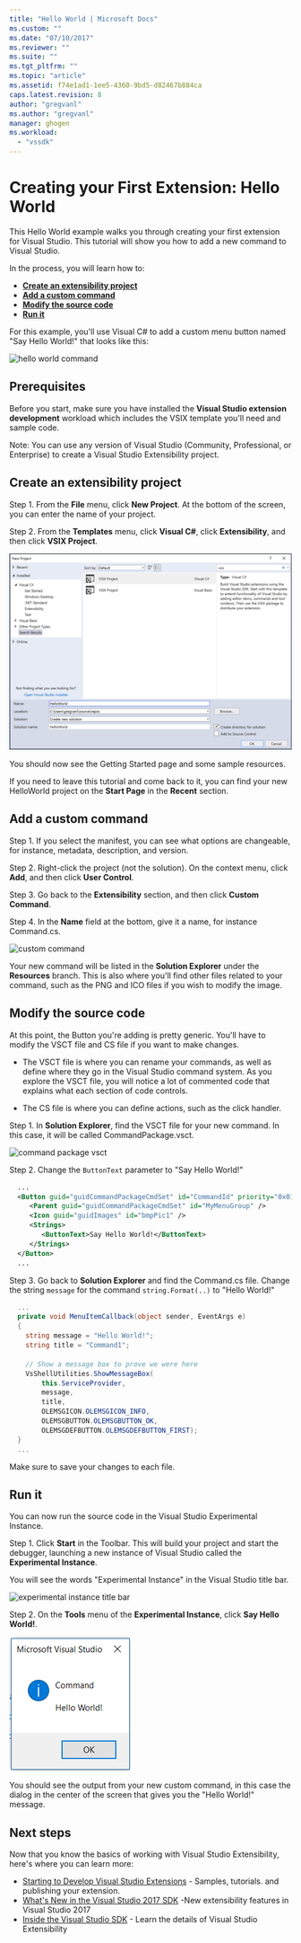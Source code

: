 ```yaml
---
title: "Hello World | Microsoft Docs"
ms.custom: ""
ms.date: "07/10/2017"
ms.reviewer: ""
ms.suite: ""
ms.tgt_pltfrm: ""
ms.topic: "article"
ms.assetid: f74e1ad1-1ee5-4360-9bd5-d82467b884ca
caps.latest.revision: 8
author: "gregvanl"
ms.author: "gregvanl"
manager: ghogen
ms.workload: 
  - "vssdk"
---
```

# Creating your First Extension: Hello World

This Hello World example walks you through creating your first extension for Visual Studio. This tutorial will show you how to add a new command to Visual Studio.

In the process, you will learn how to:

* **[Create an extensibility project](#create-an-extensibility-project)**
* **[Add a custom command](#add-a-custom-command)**
* **[Modify the source code](#modify-the-source-code)**
* **[Run it](#run-it)**

For this example, you'll use Visual C# to add a custom menu button named "Say Hello World!" that looks like this:

![hello world command](media/hello-world-say-hello-world.png)

## Prerequisites

Before you start, make sure you have installed the **Visual Studio extension development** workload which includes the VSIX template you'll need and sample code.

Note: You can use any version of Visual Studio (Community, Professional, or Enterprise) to create a Visual Studio Extensibility project.

## Create an extensibility project

Step 1. From the **File** menu, click **New Project**. At the bottom of the screen, you can enter the name of your project.

Step 2. From the **Templates** menu, click **Visual C#**, click **Extensibility**, and then click **VSIX Project**.

![new project](media/hello-world-new-project.png)

You should now see the Getting Started page and some sample resources.

If you need to leave this tutorial and come back to it, you can find your new HelloWorld project on the **Start Page** in the **Recent** section.

## Add a custom command

Step 1. If you select the manifest, you can see what options are changeable, for instance, metadata, description, and version.

Step 2. Right-click the project (not the solution). On the context menu, click **Add**, and then click **User Control**.

Step 3. Go back to the **Extensibility** section, and then click **Custom Command**.

Step 4. In the **Name** field at the bottom, give it a name, for instance Command.cs.

![custom command](media/hello-world-custom-command.png)

Your new command will be listed in the **Solution Explorer** under the **Resources** branch. This is also where you'll find other files related to your command, such as the PNG and ICO files if you wish to modify the image.

## Modify the source code

At this point, the Button you're adding is pretty generic. You'll have to modify the VSCT file and CS file if you want to make changes.

* The VSCT file is where you can rename your commands, as well as define where they go in the Visual Studio command system. As you explore the VSCT file, you will notice a lot of commented code that explains what each section of code controls.

* The CS file is where you can define actions, such as the click handler.

Step 1. In **Solution Explorer**, find the VSCT file for your new command. In this case, it will be called CommandPackage.vsct.

![command package vsct](media/hello-world-command-package-vsct.png)

Step 2. Change the `ButtonText` parameter to "Say Hello World!"

```xml
  ...
  <Button guid="guidCommandPackageCmdSet" id="CommandId" priority="0x0100" type="Button">
     <Parent guid="guidCommandPackageCmdSet" id="MyMenuGroup" />
     <Icon guid="guidImages" id="bmpPic1" />
     <Strings>
        <ButtonText>Say Hello World!</ButtonText>
     </Strings>
  </Button>
  ...
```

Step 3. Go back to **Solution Explorer** and find the Command.cs file. Change the string `message` for the command `string.Format(..)` to "Hello World!"

```csharp
  ...
  private void MenuItemCallback(object sender, EventArgs e)
  {
    string message = "Hello World!";
    string title = "Command1";

    // Show a message box to prove we were here
    VsShellUtilities.ShowMessageBox(
        this.ServiceProvider,
        message,
        title,
        OLEMSGICON.OLEMSGICON_INFO,
        OLEMSGBUTTON.OLEMSGBUTTON_OK,
        OLEMSGDEFBUTTON.OLEMSGDEFBUTTON_FIRST);
  }
  ...
```

Make sure to save your changes to each file.

## Run it

You can now run the source code in the Visual Studio Experimental Instance.

Step 1. Click **Start** in the Toolbar. This will build your project and start the debugger, launching a new instance of Visual Studio called the **Experimental Instance**.

You will see the words "Experimental Instance" in the Visual Studio title bar.

![experimental instance title bar](media/hello-world-exp-instance.png)

Step 2. On the **Tools** menu of the **Experimental Instance**, click **Say Hello World!**.

![final result](media/hello-world-final-result.png)

You should see the output from your new custom command, in this case the dialog in the center of the screen that gives you the "Hello World!" message.

## Next steps

Now that you know the basics of working with Visual Studio Extensibility, here's where you can learn more:

* [Starting to Develop Visual Studio Extensions](starting-to-develop-visual-studio-extensions.md) - Samples, tutorials. and publishing your extension.
* [What's New in the Visual Studio 2017 SDK](what-s-new-in-the-visual-studio-2017-sdk.md) -New extensibility features in Visual Studio 2017
* [Inside the Visual Studio SDK](internals/inside-the-visual-studio-sdk.md) - Learn the details of Visual Studio Extensibility